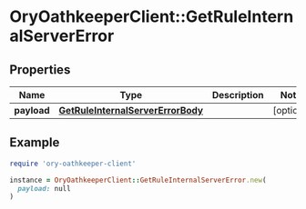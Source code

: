 # OryOathkeeperClient::GetRuleInternalServerError

## Properties

| Name | Type | Description | Notes |
| ---- | ---- | ----------- | ----- |
| **payload** | [**GetRuleInternalServerErrorBody**](GetRuleInternalServerErrorBody.md) |  | [optional] |

## Example

```ruby
require 'ory-oathkeeper-client'

instance = OryOathkeeperClient::GetRuleInternalServerError.new(
  payload: null
)
```

